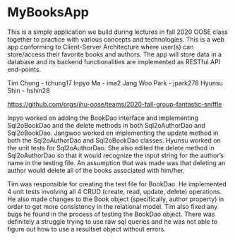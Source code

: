 # MyBooksApp

This is a simple application we build during lectures in fall 2020 OOSE class together to practice with various concepts and technologies. This 
is a web app conforming to Client-Server Architecture where user(s) can store/access their favorite books and authors. The app
will store data in a database and its backend functionalities are implemented as RESTful API end-points.

Tim Chung - tchung17
Inpyo Ma - ima2 
Jang Woo Park - jpark278
Hyunsu Shin - hshin28

https://github.com/orgs/jhu-oose/teams/2020-fall-group-fantastic-sniffle

Inpyo worked on adding the BookDao interface and implementing Sql2oBookDao and the delete methods in both Sql2oAuthorDao and Sql2oBookDao. Jangwoo worked on implementing the update method in both the Sql2oAuthorDao and Sql2oBookDao classes.
Hyunsu worked on the unit tests for Sql2oAuthorDao. She also edited the delete method in Sql2oAuthorDao so that it would recognize the input string for the author’s name in the testing file. An assumption that was made was that deleting an author would delete all of the books associated with him/her.

Tim was responsible for creating the test file for BookDao. He implemented
4 unit tests involving all 4 CRUD (create, read, update, delete)
operations. He also made changes to the Book object (specifically, author property)
in order to get more consistency in the relational model. Tim also 
fixed any bugs he found in the process of testing the BookDao object.
There was definitely a struggle trying to use raw sql queries and he was not able to
figure out how to use a resultset object without errors.
